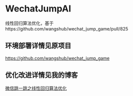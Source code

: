 # WechatJumpAI
线性回归算法优化，基于https://github.com/wangshub/wechat_jump_game/pull/825

## 环境部署详情见原项目
https://github.com/wangshub/wechat_jump_game
## 优化改进详情见我的博客
[微信跳一跳之线性回归算法优化](https://toddlerya.github.io/2018/01/07/%E5%BE%AE%E4%BF%A1%E8%B7%B3%E4%B8%80%E8%B7%B3%E4%B9%8B%E7%BA%BF%E6%80%A7%E5%9B%9E%E5%BD%92%E7%AE%97%E6%B3%95%E4%BC%98%E5%8C%96/)

